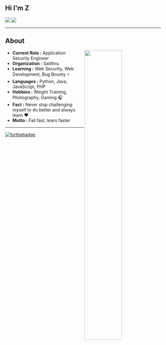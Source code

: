 ## Hi I'm Z
[![](https://img.shields.io/badge/LinkedIn-fangzway-blue)](https://www.linkedin.com/in/fangzway/)
[![](https://img.shields.io/badge/Gmail-fang.zway%40gmail.com-red)](mailto:fang.zway@gmail.com)

---------------------------------------------------------------------------------------------------------------------------------------------------------------------------------
## About
<img align="right" width="49%" height="49%" src="https://github-readme-stats.vercel.app/api?username=Layzhi&show_icons=true">

-  **Current Role :** Application Security Engineer
-  **Organization :** Sailthru
-  **Learning :** Web Security, Web Development, Bug Bounty :zap: 	
-  **Languages :** Python, Java, JavaScript, PHP 
-  **Hobbies :** Weight Training, Photography, Gaming :headphones:
-  **Fact :** Never stop challenging myself to do better and always learn :heart:
-  **Motto :** Fail fast, learn faster


---------------------------------------------------------------------------------------------------------------------------------------------------------------------------------

[![forthebadge](https://forthebadge.com/images/badges/built-with-love.svg)](https://www.linkedin.com/in/fangzway/)
